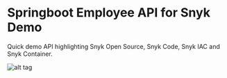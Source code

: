 # Springboot Employee API for Snyk Demo

Quick demo API highlighting Snyk Open Source, Snyk Code, Snyk IAC and Snyk Container.

![alt tag](https://i.ibb.co/7tnp1B6/snyk-logo.png)
